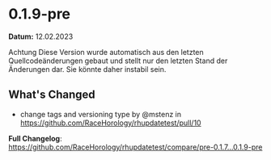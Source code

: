 # 0.1.9-pre 

**Datum:** 12.02.2023

Achtung Diese Version wurde automatisch aus den letzten Quellcodeänderungen gebaut und stellt nur den letzten Stand der Änderungen dar. Sie könnte daher instabil sein.

## What's Changed
* change tags and versioning type by @mstenz in https://github.com/RaceHorology/rhupdatetest/pull/10


**Full Changelog**: https://github.com/RaceHorology/rhupdatetest/compare/pre-0.1.7...0.1.9-pre